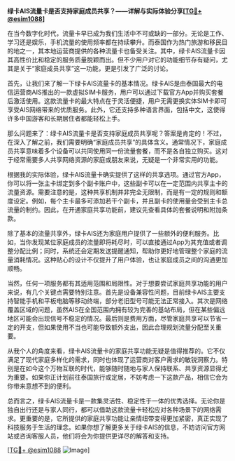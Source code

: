 **绿卡AIS流量卡是否支持家庭成员共享？——详解与实际体验分享[[TG💪+ @esim1088](https://t.me/s/esim1088)]**

在当今数字化时代，流量卡早已成为我们生活中不可或缺的一部分。无论是工作、学习还是娱乐，手机流量的使用频率都在持续攀升。而泰国作为热门旅游和移民目的地之一，其本地运营商提供的各种流量卡也备受关注。其中，绿卡AIS流量卡因其高性价比和稳定的服务质量脱颖而出。但不少用户对它的功能细节存有疑问，尤其是关于“家庭成员共享”这一功能，更是引发了广泛的讨论。

首先，让我们来了解一下绿卡AIS流量卡的基本情况。绿卡AIS是由泰国最大的电信运营商AIS推出的一款虚拟SIM卡服务，用户可以通过下载官方App并购买套餐后激活使用。这款流量卡的最大特点在于灵活便捷，用户无需更换实体SIM卡即可享受AIS网络带来的优质服务。此外，它还支持多种语言界面，包括中文，这使得许多中国游客和长期居住者都能轻松上手。

那么问题来了：绿卡AIS流量卡是否支持家庭成员共享呢？答案是肯定的！不过，在深入了解之前，我们需要明确“家庭成员共享”的具体含义。通常情况下，家庭成员共享意味着多个设备可以共同使用同一份流量套餐，而不是各自独立购买。这对于经常需要多人共享网络资源的家庭或朋友来说，无疑是一个非常实用的功能。

根据我的实际体验，绿卡AIS流量卡确实提供了这样的共享选项。通过官方App，你可以将一张主卡绑定到多个副卡账户中，这些副卡可以在一定范围内共享主卡的流量资源。需要注意的是，这种共享机制并非完全无限制，而是有一定的规则和额度设定。例如，每个主卡最多可添加若干个副卡，并且副卡的使用量会受到主卡总流量的制约。因此，在开通家庭共享功能前，建议先查看具体的套餐说明和附加条款。

除了基本的流量共享外，绿卡AIS还为家庭用户提供了一些额外的便利服务。比如，当你发现某位家庭成员的流量即将耗尽时，可以直接通过App为其充值或者调整分配比例；同时，系统还会定期发送提醒通知，帮助你更好地管理整个家庭的流量消耗情况。这种贴心的设计不仅提升了用户体验，也让家庭成员之间的沟通更加顺畅。

当然，任何一项服务都有其适用范围和局限性。对于想要尝试家庭共享功能的用户来说，有几个关键点需要特别注意。首先是设备兼容性问题，目前绿卡AIS主要支持智能手机和平板电脑等移动终端，部分老旧型号可能无法正常接入。其次是网络覆盖区域的问题，虽然AIS在全国范围内拥有较为完善的基站布局，但在某些偏远地区可能会出现信号不稳定的情况。最后则是费用方面，尽管家庭共享可以节省一定的开支，但如果使用不当也可能导致额外支出，因此合理规划流量分配至关重要。

从我个人的角度来看，绿卡AIS流量卡的家庭共享功能无疑是值得推荐的。它不仅满足了现代家庭多样化的需求，同时也体现了运营商对客户需求的敏锐洞察力。特别是在如今这个万物互联的时代，能够随时随地与家人保持联系、共享资源显得尤为重要。如果你正计划前往泰国旅行或定居，不妨考虑一下这款产品，相信它会为你带来意想不到的便利。

总而言之，绿卡AIS流量卡是一款集灵活性、稳定性于一体的优秀选择。无论你是独自出行还是与家人同行，都可以借助这款流量卡轻松应对各种场景下的网络需求。更重要的是，它所提供的家庭共享功能让亲情纽带变得更加紧密，真正实现了科技服务于生活的理念。如果你想了解更多关于绿卡AIS的信息，不妨访问官方网站或咨询客服人员，他们将会为你提供更详尽的解答和支持。

[[TG💪+ @esim1088](https://t.me/s/esim1088) ![Image](https://i.postimg.cc/4NQfJmqS/Snipaste-2025-05-13-00-14-12.png)]